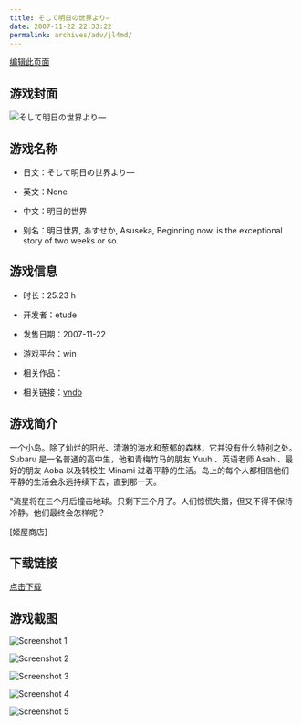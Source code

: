 ```yaml
---
title: そして明日の世界より―
date: 2007-11-22 22:33:22
permalink: archives/adv/jl4md/
---
```

[编辑此页面](https://github.com/ACG-3/ADV3-source/blob/main/source/_posts/%E3%81%9D%E3%81%97%E3%81%A6%E6%98%8E%E6%97%A5%E3%81%AE%E4%B8%96%E7%95%8C%E3%82%88%E3%82%8A%E2%80%95.md)

## 游戏封面

![そして明日の世界より―](https://pan.timero.xyz/d/onedrive/img_lib_001/%E3%81%9D%E3%81%97%E3%81%A6%E6%98%8E%E6%97%A5%E3%81%AE%E4%B8%96%E7%95%8C%E3%82%88%E3%82%8A%E2%80%95_cover.avif)


## 游戏名称

- 日文：そして明日の世界より―
- 英文：None
- 中文：明日的世界

- 别名：明日世界, あすせか, Asuseka, Beginning now, is the exceptional story of two weeks or so.


## 游戏信息

- 时长：25.23 h
- 开发者：etude
- 发售日期：2007-11-22
- 游戏平台：win
- 相关作品：

- 相关链接：[vndb](https://vndb.org/v420)


## 游戏简介

一个小岛。除了灿烂的阳光、清澈的海水和葱郁的森林，它并没有什么特别之处。Subaru 是一名普通的高中生，他和青梅竹马的朋友 Yuuhi、英语老师 Asahi、最好的朋友 Aoba 以及转校生 Minami 过着平静的生活。岛上的每个人都相信他们平静的生活会永远持续下去，直到那一天。

"流星将在三个月后撞击地球。只剩下三个月了。人们惊慌失措，但又不得不保持冷静。他们最终会怎样呢？

[姬屋商店]


## 下载链接

[点击下载](https://pan.timero.xyz/onedrive/adv_lib_001/%E3%81%9D%E3%81%97%E3%81%A6%E6%98%8E%E6%97%A5%E3%81%AE%E4%B8%96%E7%95%8C%E3%82%88%E3%82%8A%E2%80%95)


## 游戏截图


![Screenshot 1](https://pan.timero.xyz/d/onedrive/img_lib_001/%E3%81%9D%E3%81%97%E3%81%A6%E6%98%8E%E6%97%A5%E3%81%AE%E4%B8%96%E7%95%8C%E3%82%88%E3%82%8A%E2%80%95_Screenshot_1.avif)

![Screenshot 2](https://pan.timero.xyz/d/onedrive/img_lib_001/%E3%81%9D%E3%81%97%E3%81%A6%E6%98%8E%E6%97%A5%E3%81%AE%E4%B8%96%E7%95%8C%E3%82%88%E3%82%8A%E2%80%95_Screenshot_2.avif)

![Screenshot 3](https://pan.timero.xyz/d/onedrive/img_lib_001/%E3%81%9D%E3%81%97%E3%81%A6%E6%98%8E%E6%97%A5%E3%81%AE%E4%B8%96%E7%95%8C%E3%82%88%E3%82%8A%E2%80%95_Screenshot_3.avif)

![Screenshot 4](https://pan.timero.xyz/d/onedrive/img_lib_001/%E3%81%9D%E3%81%97%E3%81%A6%E6%98%8E%E6%97%A5%E3%81%AE%E4%B8%96%E7%95%8C%E3%82%88%E3%82%8A%E2%80%95_Screenshot_4.avif)

![Screenshot 5](https://pan.timero.xyz/d/onedrive/img_lib_001/%E3%81%9D%E3%81%97%E3%81%A6%E6%98%8E%E6%97%A5%E3%81%AE%E4%B8%96%E7%95%8C%E3%82%88%E3%82%8A%E2%80%95_Screenshot_5.avif)

